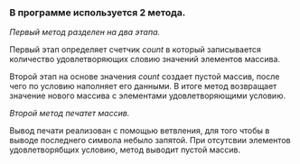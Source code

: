 ### В программе используется 2 метода.


*Первый метод разделен на два этапа.*

Первый этап определяет счетчик *count* в который записывается количество удовлетворяющих словию значений элементов массива.

Второй этап на основе значения *count* создает пустой массив, после чего по условию наполняет его данными.
В итоге метод возвращает значение нового массива с элементами удовлетворяющими условию.


*Второй метод печатет массив.*

Вывод печати реализован с помощью ветвления, для того чтобы в выводе последнего символа небыло запятой.
При отсутсвии элементов удовлетворябщих условию, метод выводит пустой массив.
